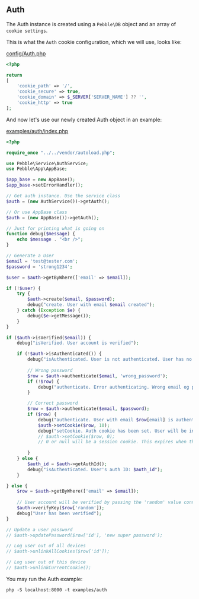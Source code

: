 ## Auth

The Auth instance is created using a `Pebble\DB` object and an array of `cookie settings`. 

This is what the `Auth` cookie configuration, which we will use, looks like:

<a href='https://github.com/diversen/pebble-framework-docs/blob/main/config/Auth.php' target='_blank'>config/Auth.php</a>

~~~php
<?php

return
[
    'cookie_path' => '/',
    'cookie_secure' => true,
    'cookie_domain' => $_SERVER['SERVER_NAME'] ?? '',
    'cookie_http' => true
];
~~~

And now let's use our newly created Auth object in an example: 

<a href='https://github.com/diversen/pebble-framework-docs/blob/main/examples/auth/index.php' target='_blank'>examples/auth/index.php</a>

~~~php
<?php

require_once "../../vendor/autoload.php";

use Pebble\Service\AuthService;
use Pebble\App\AppBase;

$app_base = new AppBase();
$app_base->setErrorHandler();

// Get auth instance. Use the service class
$auth = (new AuthService())->getAuth();

// Or use AppBase class
$auth = (new AppBase())->getAuth();

// Just for printing what is going on
function debug($message) {
    echo $message . "<br />";    
} 

// Generate a User
$email = 'test@tester.com';
$password = 'strong1234';

$user = $auth->getByWhere(['email' => $email]);

if (!$user) {
    try {
        $auth->create($email, $password);
        debug("create. User with email $email created");
    } catch (Exception $e) {
        debug($e->getMessage());
    }
}

if ($auth->isVerified($email)) {
    debug("isVerified. User account is verified");

    if (!$auth->isAuthenticated()) {
        debug("isAuthenticated. User is not authenticated. User has no valid auth cookie");
        
        // Wrong password
        $row = $auth->authenticate($email, 'wrong_password');
        if (!$row) {
            debug("authenticate. Error authenticating. Wrong email og password");
        }

        // Correct password
        $row = $auth->authenticate($email, $password);
        if ($row) {
            debug("authenticate. User with email $row[email] is authenticated. ");
            $auth->setCookie($row, 10);
            debug("setCookie. Auth cookie has been set. User will be in session for the next 10 seconds");
            // $auth->setCookie($row, 0); 
            // 0 or null will be a session cookie. This expires when the browser closes. 
            
        }
    } else {
        $auth_id = $auth->getAuthId();
        debug("isAuthenticated. User's auth ID: $auth_id");
    }

} else {
    $row = $auth->getByWhere(['email' => $email]);
    
    // User account will be verified by passing the 'random' value connection to the account 
    $auth->verifyKey($row['random']);
    debug("User has been verified");
}

// Update a user password
// $auth->updatePassword($row['id'], 'new super password');

// Log user out of all devices
// $auth->unlinkAllCookies($row['id']);

// Log user out of this device
// $auth->unlinkCurrentCookie();

~~~

You may run the Auth example:

    php -S localhost:8000 -t examples/auth